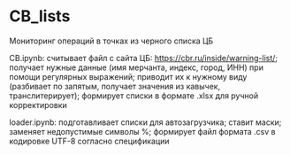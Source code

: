 # CB_lists
Мониторинг операций в точках из черного списка ЦБ

CB.ipynb: 
  считывает файл с сайта ЦБ: https://cbr.ru/inside/warning-list/;
  получает нужные данные (имя мерчанта, индекс, город, ИНН) при помощи регулярных выражений;
  приводит их к нужному виду (разбивает по запятым, получает значения из кавычек, транслитерирует);
  формирует списки в формате .xlsx для ручной корректировки

loader.ipynb:
  подготавливает списки для автозагрузчика;
  ставит маски;
  заменяет недопустимые символы %;
  формирует файл формата .csv в кодировке UTF-8 согласно спецификации
